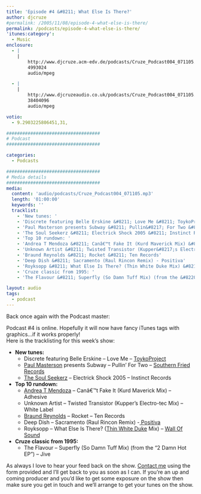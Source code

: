 ```yaml
---
title: 'Episode #4 &#8211; What Else Is There?'
author: djcruze
#permalink: /2005/11/08/episode-4-what-else-is-there/
permalink: /podcasts/episode-4-what-else-is-there/
'itunes:category':
  - Music
enclosure:
  - |
    |
        http://www.djcruze.acm-edv.de/podcasts/Cruze_Podcast004_071105.mp3
        4993024
        audio/mpeg

  - |
    |
        http://www.djcruzeaudio.co.uk/podcasts/Cruze_Podcast004_071105.mp3
        38404096
        audio/mpeg

votio:
  - 9.2903225806451,31,

###################################
# Podcast
###################################

categories:
  - Podcasts

###################################
# Media details
###################################
media:
  content: 'audio/podcasts/Cruze_Podcast004_071105.mp3'
  length: '01:00:00'
  keywords: ''
  tracklist:
    - 'New tunes: '
    - 'Discrete featuring Belle Erskine &#8211; Love Me &#8211; ToykoProject'
    - 'Paul Masterson presents Subway &#8211; Pullin&#8217; For Two &#8211; Southern Fried Records'
    - 'The Soul Seekerz &#8211; Electrick Shock 2005 &#8211; Instinct Records'
    - 'Top 10 rundown: '
    - 'Andrea T Mendoza &#8211; Canâ€™t Fake It (Kurd Maverick Mix) &#8211; Adhesive'
    - 'Unknown Artist &#8211; Twisted Transistor (Kupper&#8217;s Electro-tec Mix) &#8211; White Label'
    - 'Braund Reynolds &#8211; Rocket &#8211; Ten Records'
    - 'Deep Dish &#8211; Sacramento (Raul Rincon Remix) - Positiva'
    - 'Royksopp &#8211; What Else Is There? (Thin White Duke Mix) &#8211; Wall Of Sound'
    - 'Cruze classic from 1995: '
    - 'The Flavour &#8211; Superfly (So Damn Tuff Mix) (from the &#8220;2 Damn Hot EP&#8221;) &#8211; Jive'

layout: audio
tags:
  - podcast
---
```


Back once again with the Podcast master:

Podcast #4 is online. Hopefully it will now have fancy iTunes tags with graphics&#8230;if it works properly!  
Here is the tracklisting for this week&#8217;s show:

- **New tunes:**
  - Discrete featuring Belle Erskine &#8211; Love Me &#8211; [ToykoProject][3]
  - [Paul Masterson][4] presents Subway &#8211; Pullin&#8217; For Two &#8211; [Southern Fried Records][5]
  - [The Soul Seekerz][6] &#8211; Electrick Shock 2005 &#8211; Instinct Records
- **Top 10 rundown:**
  - [Andrea T Mendoza][7] &#8211; Canâ€™t Fake It (Kurd Maverick Mix) &#8211; Adhesive
  - Unknown Artist &#8211; Twisted Transistor (Kupper&#8217;s Electro-tec Mix) &#8211; White Label
  - [Braund Reynolds][8] &#8211; Rocket &#8211; Ten Records
  - Deep Dish &#8211; Sacramento (Raul Rincon Remix) -[ Positiva][9]
  - Royksopp &#8211; What Else Is There? ([Thin White Duke][10] Mix) &#8211; [Wall Of Sound][11]
- **Cruze classic from 1995:**
  - The Flavour &#8211; Superfly (So Damn Tuff Mix) (from the &#8220;2 Damn Hot EP&#8221;) &#8211; Jive

As always I love to hear your feed back on the show. [Contact me][12] using the form provided and I&#8217;ll get back to you as soon as I can. If you&#8217;re an up and coming producer and you&#8217;d like to get some exposure on the show then make sure you get in touch and we&#8217;ll arrange to get your tunes on the show.

[1]: http://www.djcruzeaudio.co.uk/podcasts/Cruze_Podcast004_071105.mp3
[2]: http://www.djcruze.co.uk/cms/podcasts/feed/rss2
[3]: http://www.tokyoproject.com
[4]: http://www.paulmasterson.com/
[5]: http://www.southernfriedrecords.com/
[6]: http://www.soulseekerz.com/
[7]: http://www.andreatmendoza.com/
[8]: http://www.placidhouse.co.uk/
[9]: http://www.positivarecords.com
[10]: http://www.zootwoman.com/
[11]: http://www.wallofsound.net/
[12]: /contact

